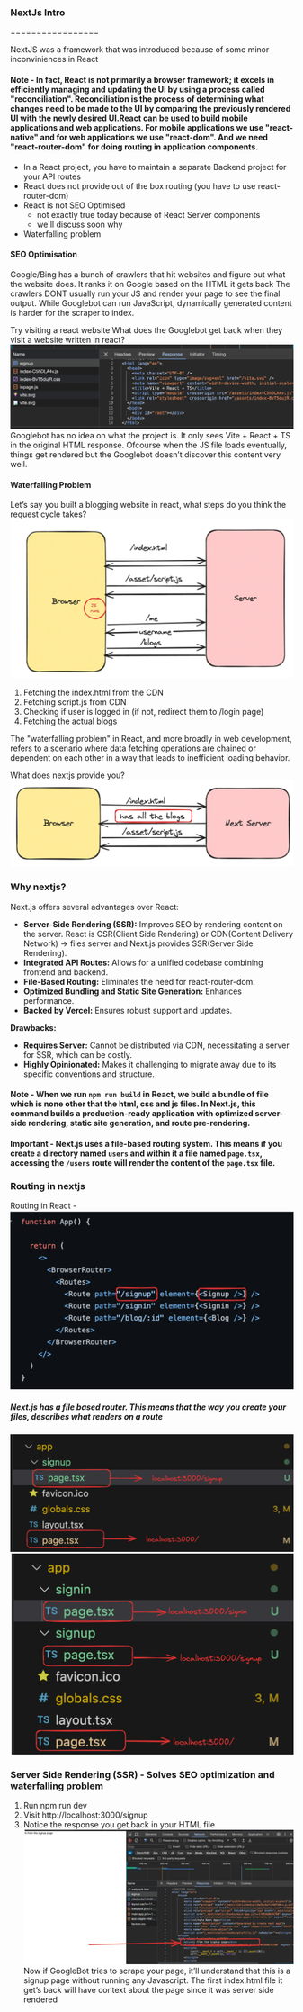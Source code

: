 ### NextJs Intro

=================

NextJS was a framework that was introduced because of some minor inconviniences in React

#### Note - In fact, React is not primarily a browser framework; it excels in efficiently managing and updating the UI by using a process called "reconciliation". Reconciliation is the process of determining what changes need to be made to the UI by comparing the previously rendered UI with the newly desired UI.React can be used to build mobile applications and web applications. For mobile applications we use "react-native" and for web applications we use "react-dom". And we need "react-router-dom" for doing routing in application components.

- In a React project, you have to maintain a separate Backend project for your API routes
- React does not provide out of the box routing (you have to use react-router-dom)
- React is not SEO Optimised
  - not exactly true today because of React Server components
  - we'll discuss soon why
- Waterfalling problem

#### SEO Optimisation

Google/Bing has a bunch of crawlers that hit websites and figure out what the website does.
It ranks it on Google based on the HTML it gets back
The crawlers DONT usually run your JS and render your page to see the final output.
While Googlebot can run JavaScript, dynamically generated content is harder for the scraper to index.

Try visiting a react website
What does the Googlebot get back when they visit a website written in react?
![page](image.png)
Googlebot has no idea on what the project is. It only sees Vite + React + TS in the original HTML response.
Ofcourse when the JS file loads eventually, things get rendered but the Googlebot doesn’t discover this content very well.

#### Waterfalling Problem

Let’s say you built a blogging website in react, what steps do you think the request cycle takes?
![req-response cycle in react](image-1.png)

1. Fetching the index.html from the CDN
2. Fetching script.js from CDN
3. Checking if user is logged in (if not, redirect them to /login page)
4. Fetching the actual blogs

The "waterfalling problem" in React, and more broadly in web development, refers to a scenario where data fetching operations are chained or dependent on each other in a way that leads to inefficient loading behavior.

What does nextjs provide you?
![req-response cycle in nextjs](image-2.png)

### Why nextjs?

Next.js offers several advantages over React:

- **Server-Side Rendering (SSR):** Improves SEO by rendering content on the server. React is CSR(Client Side Rendering) or CDN(Content Delivery Network) -> files server and Next.js provides SSR(Server Side Rendering).
- **Integrated API Routes:** Allows for a unified codebase combining frontend and backend.
- **File-Based Routing:** Eliminates the need for react-router-dom.
- **Optimized Bundling and Static Site Generation:** Enhances performance.
- **Backed by Vercel:** Ensures robust support and updates.

**Drawbacks:**

- **Requires Server:** Cannot be distributed via CDN, necessitating a server for SSR, which can be costly.
- **Highly Opinionated:** Makes it challenging to migrate away due to its specific conventions and structure.

#### Note - When we run `npm run build` in React, we build a bundle of file which is none other that the html, css and js files. In Next.js, this command builds a production-ready application with optimized server-side rendering, static site generation, and route pre-rendering.

#### Important - Next.js uses a file-based routing system. This means if you create a directory named `users` and within it a file named `page.tsx`, accessing the `/users` route will render the content of the `page.tsx` file.

### Routing in nextjs

Routing in React -
![routing in react](image-3.png)

##### Next.js has a file based router. This means that the way you create your files, describes what renders on a route

![routing in next.js](image-4.png)
![alt text](image-5.png)

### Server Side Rendering (SSR) - Solves SEO optimization and waterfalling problem 

1. Run npm run dev
2. Visit http://localhost:3000/signup
3. Notice the response you get back in your HTML file
   ![ssr](image-6.png)
   Now if GoogleBot tries to scrape your page, it’ll understand that this is a signup page without running any Javascript.
   The first index.html file it get’s back will have context about the page since it was server side rendered
